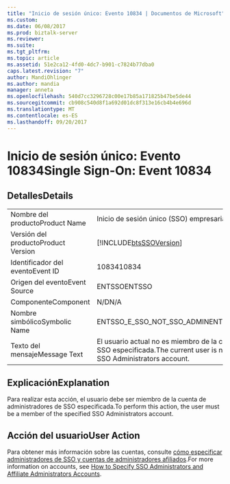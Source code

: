 ```yaml
---
title: "Inicio de sesión único: Evento 10834 | Documentos de Microsoft"
ms.custom: 
ms.date: 06/08/2017
ms.prod: biztalk-server
ms.reviewer: 
ms.suite: 
ms.tgt_pltfrm: 
ms.topic: article
ms.assetid: 51e2ca12-4fd0-4dc7-b901-c7824b77dba0
caps.latest.revision: "7"
author: MandiOhlinger
ms.author: mandia
manager: anneta
ms.openlocfilehash: 540d7cc3296728c00e17b85a171825b47be5de44
ms.sourcegitcommit: cb908c540d8f1a692d01dc8f313e16cb4b4e696d
ms.translationtype: MT
ms.contentlocale: es-ES
ms.lasthandoff: 09/20/2017
---
```

# <a name="single-sign-on-event-10834"></a><span data-ttu-id="cedcb-102">Inicio de sesión único: Evento 10834</span><span class="sxs-lookup"><span data-stu-id="cedcb-102">Single Sign-On: Event 10834</span></span>
## <a name="details"></a><span data-ttu-id="cedcb-103">Detalles</span><span class="sxs-lookup"><span data-stu-id="cedcb-103">Details</span></span>  
  
|||  
|-|-|  
|<span data-ttu-id="cedcb-104">Nombre del producto</span><span class="sxs-lookup"><span data-stu-id="cedcb-104">Product Name</span></span>|<span data-ttu-id="cedcb-105">Inicio de sesión único (SSO) empresarial</span><span class="sxs-lookup"><span data-stu-id="cedcb-105">Enterprise Single Sign-On</span></span>|  
|<span data-ttu-id="cedcb-106">Versión del producto</span><span class="sxs-lookup"><span data-stu-id="cedcb-106">Product Version</span></span>|[!INCLUDE[btsSSOVersion](../includes/btsssoversion-md.md)]|  
|<span data-ttu-id="cedcb-107">Identificador del evento</span><span class="sxs-lookup"><span data-stu-id="cedcb-107">Event ID</span></span>|<span data-ttu-id="cedcb-108">10834</span><span class="sxs-lookup"><span data-stu-id="cedcb-108">10834</span></span>|  
|<span data-ttu-id="cedcb-109">Origen del evento</span><span class="sxs-lookup"><span data-stu-id="cedcb-109">Event Source</span></span>|<span data-ttu-id="cedcb-110">ENTSSO</span><span class="sxs-lookup"><span data-stu-id="cedcb-110">ENTSSO</span></span>|  
|<span data-ttu-id="cedcb-111">Componente</span><span class="sxs-lookup"><span data-stu-id="cedcb-111">Component</span></span>|<span data-ttu-id="cedcb-112">N/D</span><span class="sxs-lookup"><span data-stu-id="cedcb-112">N/A</span></span>|  
|<span data-ttu-id="cedcb-113">Nombre simbólico</span><span class="sxs-lookup"><span data-stu-id="cedcb-113">Symbolic Name</span></span>|<span data-ttu-id="cedcb-114">ENTSSO_E_SSO_NOT_SSO_ADMIN</span><span class="sxs-lookup"><span data-stu-id="cedcb-114">ENTSSO_E_SSO_NOT_SSO_ADMIN</span></span>|  
|<span data-ttu-id="cedcb-115">Texto del mensaje</span><span class="sxs-lookup"><span data-stu-id="cedcb-115">Message Text</span></span>|<span data-ttu-id="cedcb-116">El usuario actual no es miembro de la cuenta de administradores de SSO especificada.</span><span class="sxs-lookup"><span data-stu-id="cedcb-116">The current user is not a member of the specified SSO Administrators account.</span></span>|  
  
## <a name="explanation"></a><span data-ttu-id="cedcb-117">Explicación</span><span class="sxs-lookup"><span data-stu-id="cedcb-117">Explanation</span></span>  
 <span data-ttu-id="cedcb-118">Para realizar esta acción, el usuario debe ser miembro de la cuenta de administradores de SSO especificada.</span><span class="sxs-lookup"><span data-stu-id="cedcb-118">To perform this action, the user must be a member of the specified SSO Administrators account.</span></span>  
  
## <a name="user-action"></a><span data-ttu-id="cedcb-119">Acción del usuario</span><span class="sxs-lookup"><span data-stu-id="cedcb-119">User Action</span></span>  
 <span data-ttu-id="cedcb-120">Para obtener más información sobre las cuentas, consulte [cómo especificar administradores de SSO y cuentas de administradores afiliados](../core/how-to-specify-sso-administrators-and-affiliate-administrators-accounts.md).</span><span class="sxs-lookup"><span data-stu-id="cedcb-120">For more information on accounts, see [How to Specify SSO Administrators and Affiliate Administrators Accounts](../core/how-to-specify-sso-administrators-and-affiliate-administrators-accounts.md).</span></span>